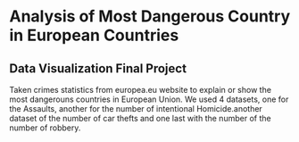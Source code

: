 #  Analysis of Most Dangerous Country in European Countries 
## Data Visualization Final Project

Taken crimes statistics from europea.eu website to explain or show the most dangerouns countries in European Union. We used 4 datasets, one for the Assaults, another for the number of intentional Homicide.another dataset of the number of car thefts and one last with the number of the number of robbery.
